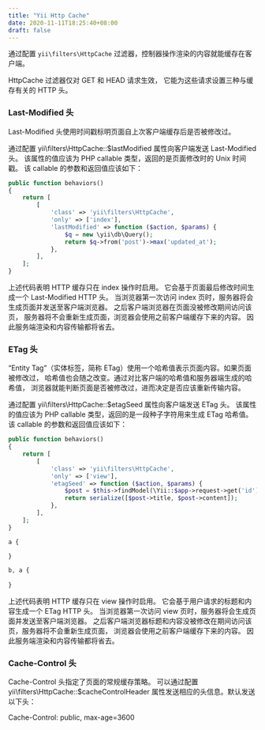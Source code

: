 ```yaml
---
title: "Yii Http Cache"
date: 2020-11-11T18:25:40+08:00
draft: false
---
```


通过配置 `yii\filters\HttpCache` 过滤器，控制器操作渲染的内容就能缓存在客户端。 

HttpCache 过滤器仅对 GET 和 HEAD 请求生效， 它能为这些请求设置三种与缓存有关的 HTTP 头。

### Last-Modified 头

Last-Modified 头使用时间戳标明页面自上次客户端缓存后是否被修改过。

通过配置 yii\filters\HttpCache::$lastModified 属性向客户端发送 Last-Modified 头。 该属性的值应该为 PHP callable 类型，返回的是页面修改时的 Unix 时间戳。 该 callable 的参数和返回值应该如下：

```php
public function behaviors()
{
    return [
        [
            'class' => 'yii\filters\HttpCache',
            'only' => ['index'],
            'lastModified' => function ($action, $params) {
                $q = new \yii\db\Query();
                return $q->from('post')->max('updated_at');
            },
        ],
    ];
}
```

上述代码表明 HTTP 缓存只在 index 操作时启用。 它会基于页面最后修改时间生成一个 Last-Modified HTTP 头。 当浏览器第一次访问 index 页时，服务器将会生成页面并发送至客户端浏览器。 之后客户端浏览器在页面没被修改期间访问该页， 服务器将不会重新生成页面，浏览器会使用之前客户端缓存下来的内容。 因此服务端渲染和内容传输都将省去。

### ETag 头

“Entity Tag”（实体标签，简称 ETag）使用一个哈希值表示页面内容。如果页面被修改过， 哈希值也会随之改变。通过对比客户端的哈希值和服务器端生成的哈希值， 浏览器就能判断页面是否被修改过，进而决定是否应该重新传输内容。

通过配置 yii\filters\HttpCache::$etagSeed 属性向客户端发送 ETag 头。 该属性的值应该为 PHP callable 类型，返回的是一段种子字符用来生成 ETag 哈希值。 该 callable 的参数和返回值应该如下：

```php
public function behaviors()
{
    return [
        [
            'class' => 'yii\filters\HttpCache',
            'only' => ['view'],
            'etagSeed' => function ($action, $params) {
                $post = $this->findModel(\Yii::$app->request->get('id'));
                return serialize([$post->title, $post->content]);
            },
        ],
    ];
}

a {

}

b, a {
    
}
```

上述代码表明 HTTP 缓存只在 view 操作时启用。 它会基于用户请求的标题和内容生成一个 ETag HTTP 头。 当浏览器第一次访问 view 页时，服务器将会生成页面并发送至客户端浏览器。 之后客户端浏览器标题和内容没被修改在期间访问该页，服务器将不会重新生成页面， 浏览器会使用之前客户端缓存下来的内容。 因此服务端渲染和内容传输都将省去。

### Cache-Control 头

Cache-Control 头指定了页面的常规缓存策略。 可以通过配置 yii\filters\HttpCache::$cacheControlHeader 属性发送相应的头信息。默认发送以下头：

Cache-Control: public, max-age=3600
